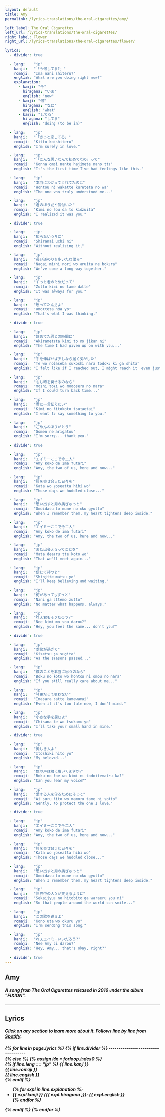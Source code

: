 ```yaml
---
layout: default
title: Amy
permalink: /lyrics-translations/the-oral-cigarettes/amy/

left_label: The Oral Cigarettes
left_url: /lyrics-translations/the-oral-cigarettes/
right_label: Flower
right_url: /lyrics-translations/the-oral-cigarettes/flower/

lyrics:
  - divider: true

  - lang:    "jp"
    kanji:   "「今何してる?」"
    romaji:  "Ima nani shiteru?"
    english: "What are you doing right now?"
    explanation:
      - kanji: "今"
        hiragana: "いま"
        english: "now"
      - kanji: "何"
        hiragana: "なに"
        english: "what"
      - kanji: "してる"
        hiragana: "してる"
        english: "doing (to be in)"

  - lang:    "jp"
    kanji:   "「きっと恋してる」"
    romaji:  "Kitto koishiteru"
    english: "I'm surely in love."

  - lang:    "jp"
    kanji:   "「こんな思いなんて初めてなの」って"
    romaji:  "Konna omoi nante hajimete nano tte"
    english: "It's the first time I've had feelings like this."

  - lang:    "jp"
    kanji:   "本当にわかってくれてたのは"
    romaji:  "Hontou ni wakatte kureteta no wa"
    english: "The one who truly understood me..."

  - lang:    "jp"
    kanji:   "君のほうだと気付いた"
    romaji:  "Kimi no hou da to kidzuita"
    english: "I realized it was you."

  - divider: true

  - lang:    "jp"
    kanji:   "知らないうちに"
    romaji:  "Shiranai uchi ni"
    english: "Without realizing it,"

  - lang:    "jp"
    kanji:   "長い道のりを歩いたね僕ら"
    romaji:  "Nagai michi nori wo aruita ne bokura"
    english: "We've come a long way together."

  - lang:    "jp"
    kanji:   "ずっと君のためだって"
    romaji:  "Zutto kimi no tame datte"
    english: "It was always for you."

  - lang:    "jp"
    kanji:   "思ってたんだよ"
    romaji:  "Omotteta nda yo"
    english: "That's what I was thinking."

  - divider: true

  - lang:    "jp"
    kanji:   "諦めてた君との時間に"
    romaji:  "Akirameteta kimi to no jikan ni"
    english: "The time I had given up on with you..."

  - lang:    "jp"
    kanji:   "手を伸ばせば少しなら届く気がした"
    romaji:  "Te wo nobaseba sukoshi nara todoku ki ga shita"
    english: "I felt like if I reached out, I might reach it, even just a little."

  - lang:    "jp"
    kanji:   "もし時を戻せるのなら"
    romaji:  "Moshi toki wo modoseru no nara"
    english: "If I could turn back time..."

  - lang:    "jp"
    kanji:   "君に一言伝えたい"
    romaji:  "Kimi no hitokoto tsutaetai"
    english: "I want to say something to you."

  - lang:    "jp"
    kanji:   "ごめんねありがとう"
    romaji:  "Gomen ne arigatou"
    english: "I'm sorry... thank you."
  
  - divider: true

  - lang:    "jp"
    kanji:   "エイミーここで今二人"
    romaji:  "Amy koko de ima futari"
    english: "Amy, the two of us, here and now..."

  - lang:    "jp"
    kanji:   "肩を寄せ合った日々を"
    romaji:  "Kata wo yoseatta hibi wo"
    english: "Those days we huddled close..."

  - lang:    "jp"
    kanji:   "思い出すと胸の奥ぎゅっと"
    romaji:  "Omoidasu to mune no oku gyutto"
    english: "When I remember them, my heart tightens deep inside."

  - lang:    "jp"
    kanji:   "エイミーここで今二人"
    romaji:  "Amy koko de ima futari"
    english: "Amy, the two of us, here and now..."

  - lang:    "jp"
    kanji:   "また出会えるってことを"
    romaji:  "Mata deaeru tte koto wo"
    english: "That we'll meet again..."

  - lang:    "jp"
    kanji:   "信じて待つよ"
    romaji:  "Shinjite matsu yo"
    english: "I'll keep believing and waiting."

  - lang:    "jp"
    kanji:   "何があってもずっと"
    romaji:  "Nani ga attemo zutto"
    english: "No matter what happens, always."

  - lang:    "jp"
    kanji:   "ねぇ君もそうだろう?"
    romaji:  "Nee kimi mo sou darou?"
    english: "Hey, you feel the same... don't you?"

  - divider: true

  - lang:    "jp"
    kanji:   "季節が過ぎて"
    romaji:  "Kisetsu ga sugite"
    english: "As the seasons passed..."

  - lang:    "jp"
    kanji:   "僕のことを本当に思うのなら"
    romaji:  "Boku no koto wo hontou ni omou no nara"
    english: "If you still really care about me..."

  - lang:    "jp"
    kanji:   "今更だって構わない"
    romaji:  "Imasara datte kamawanai"
    english: "Even if it's too late now, I don't mind."

  - lang:    "jp"
    kanji:   "小さな手を掴むよ"
    romaji:  "Chisana te wo tsukamu yo"
    english: "I’ll take your small hand in mine."

  - divider: true

  - lang:    "jp"
    kanji:   "愛しき人よ"
    romaji:  "Itoshiki hito yo"
    english: "My beloved..."

  - lang:    "jp"
    kanji:   "僕の声は君に届いてますか?"
    romaji:  "Boku no koe wa kimi ni todoitematsu ka?"
    english: "Can you hear my voice?"

  - lang:    "jp"
    kanji:   "愛する人を守るためにそっと"
    romaji:  "Ai suru hito wo mamoru tame ni sotto"
    english: "Gently, to protect the one I love."

  - divider: true

  - lang:    "jp"
    kanji:   "エイミーここで今二人"
    romaji:  "Amy koko de ima futari"
    english: "Amy, the two of us, here and now..."

  - lang:    "jp"
    kanji:   "肩を寄せ合った日々を"
    romaji:  "Kata wo yoseatta hibi wo"
    english: "Those days we huddled close..."

  - lang:    "jp"
    kanji:   "思い出すと胸の奥ぎゅっと"
    romaji:  "Omoidasu to mune no oku gyutto"
    english: "When I remember them, my heart tightens deep inside."

  - lang:    "jp"
    kanji:   "世界中の人々が笑えるように"
    romaji:  "Sekaijyuu no hitobito ga waraeru you ni"
    english: "So that people around the world can smile..."

  - lang:    "jp"
    kanji:   "この歌を送るよ"
    romaji:  "Kono uta wo okuru yo"
    english: "I'm sending this song."

  - lang:    "jp"
    kanji:   "ねぇエイミーいいだろう?"
    romaji:  "Nee Amy ii darou?"
    english: "Hey, Amy... that's okay, right?"
    
  - divider: true
---
```


<!-- !PAGE CONTENT! -->
<div id="page-lyrics-translations-toc" class="w3-main">
  <section id="profile" class="w3-container">
    <h2><b>Amy</b></h2>
    <h5>
      A song from The Oral Cigarettes released in 2016 under the album "FIXION".
    </h5>
    <hr class="hr-main-body">
    <h2><b>Lyrics</b></h2>
    <h5>
      Click on any section to learn more about it.
      Follows line by line from <a href="https://open.spotify.com/track/1PubxlFeesWDghC3B9I280?si=dfdd361e391e4041" target="_blank"> Spotify</a>.
    </h5>
    <div class="lyrics-translations">
      <h5>
        {% for line in page.lyrics %}
          {% if line.divider %}
            -----------------------------------<br>
          {% else %}
            {% assign idx = forloop.index0 %}
            <div class="lyrics-stanza no-double-tap-zoom no-hover-background-after-click" data-idx="{{ idx }}">
              {% if line.lang == "jp" %}
                {{ line.kanji }}<br>
                <em>{{ line.romaji }}</em><br>
                {{ line.english }}<br>
              {% endif %}
            </div>
            <div class="lyrics-explanation" id="exp-{{ idx }}">
              <ul>
                {% for expl in line.explanation %}
                  <li>
                    {{ expl.kanji }} ({{ expl.hiragana }}): {{ expl.english }}
                  </li>
                {% endfor %}
              </ul>
            </div>
          {% endif %}
        {% endfor %}
      </h5>
    </div>
  </section>
</div>